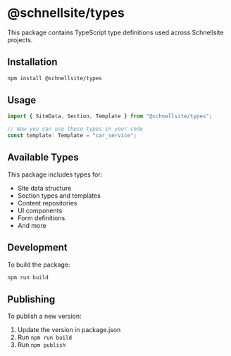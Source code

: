 # @schnellsite/types

This package contains TypeScript type definitions used across Schnellsite projects.

## Installation

```bash
npm install @schnellsite/types
```

## Usage

```typescript
import { SiteData, Section, Template } from "@schnellsite/types";

// Now you can use these types in your code
const template: Template = "car_service";
```

## Available Types

This package includes types for:

- Site data structure
- Section types and templates
- Content repositories
- UI components
- Form definitions
- And more

## Development

To build the package:

```bash
npm run build
```

## Publishing

To publish a new version:

1. Update the version in package.json
2. Run `npm run build`
3. Run `npm publish`
